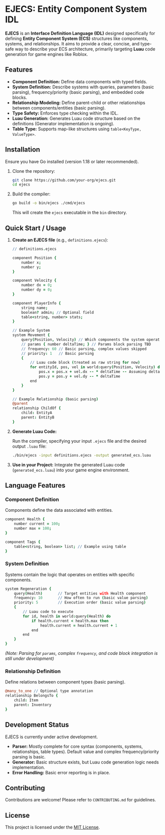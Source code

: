 # EJECS: Entity Component System IDL

**EJECS** is an **Interface Definition Language (IDL)** designed specifically for defining **Entity Component System (ECS)** structures like components, systems, and relationships. It aims to provide a clear, concise, and type-safe way to describe your ECS architecture, primarily targeting **Luau** code generation for game engines like Roblox.

## Features

*   **Component Definition:** Define data components with typed fields.
*   **System Definition:** Describe systems with queries, parameters (basic parsing), frequency/priority (basic parsing), and embedded code blocks.
*   **Relationship Modeling:** Define parent-child or other relationships between components/entities (basic parsing).
*   **Type Safety:** Enforces type checking within the IDL.
*   **Luau Generation:** Generates Luau code structure based on the definitions (Generator implementation is ongoing).
*   **Table Type:** Supports map-like structures using `table<KeyType, ValueType>`.

## Installation

Ensure you have Go installed (version 1.18 or later recommended).

1.  Clone the repository:
    ```bash
    git clone https://github.com/your-org/ejecs.git
    cd ejecs
    ```
2.  Build the compiler:
    ```bash
    go build -o bin/ejecs ./cmd/ejecs
    ```
    This will create the `ejecs` executable in the `bin` directory.

## Quick Start / Usage

1.  **Create an EJECS file** (e.g., `definitions.ejecs`):

    ```coffeescript
    // definitions.ejecs

    component Position {
        number x;
        number y;
    }

    component Velocity {
        number dx = 0;
        number dy = 0;
    }

    component PlayerInfo {
        string name;
        boolean? admin; // Optional field
        table<string, number> stats;
    }

    // Example System
    system Movement {
        query(Position, Velocity) // Which components the system operates on
        // params { number deltaTime; } // Params block parsing TBD
        // frequency: 60 // Basic parsing, complex values skipped
        // priority: 1   // Basic parsing
        {
            // Luau code block (treated as raw string for now)
            for entityId, pos, vel in world:query(Position, Velocity) do
                pos.x = pos.x + vel.dx -- * deltaTime -- Assuming deltaTime available
                pos.y = pos.y + vel.dy -- * deltaTime
            end
        }
    }

    // Example Relationship (basic parsing)
    @parent
    relationship ChildOf {
        child: EntityA
        parent: EntityB
    }
    ```

2.  **Generate Luau Code:**

    Run the compiler, specifying your input `.ejecs` file and the desired output `.luau` file:

    ```bash
    ./bin/ejecs -input definitions.ejecs -output generated_ecs.luau
    ```

3.  **Use in your Project:** Integrate the generated Luau code (`generated_ecs.luau`) into your game engine environment.

## Language Features

### Component Definition

Components define the data associated with entities.

```coffeescript
component Health {
    number current = 100;
    number max = 100;
}

component Tags {
    table<string, boolean> list; // Example using table
}
```

### System Definition

Systems contain the logic that operates on entities with specific components.

```coffeescript
system Regeneration {
    query(Health)       // Target entities with Health component
    frequency: 10       // How often to run (basic value parsing)
    priority: 5         // Execution order (basic value parsing)
    {
        // Luau code to execute
        for id, health in world:query(Health) do
            if health.current < health.max then
                health.current = health.current + 1
            end
        end
    }
}
```
*(Note: Parsing for `params`, complex `frequency`, and code block integration is still under development)*

### Relationship Definition

Define relations between component types (basic parsing).

```coffeescript
@many_to_one // Optional type annotation
relationship BelongsTo {
    child: Item
    parent: Inventory
}
```

## Development Status

EJECS is currently under active development.

*   **Parser:** Mostly complete for core syntax (components, systems, relationships, table types). Default value and complex frequency/priority parsing is basic.
*   **Generator:** Basic structure exists, but Luau code generation logic needs implementation.
*   **Error Handling:** Basic error reporting is in place.

## Contributing

Contributions are welcome! Please refer to `CONTRIBUTING.md` for guidelines.

## License

This project is licensed under the [MIT License](LICENSE). 
